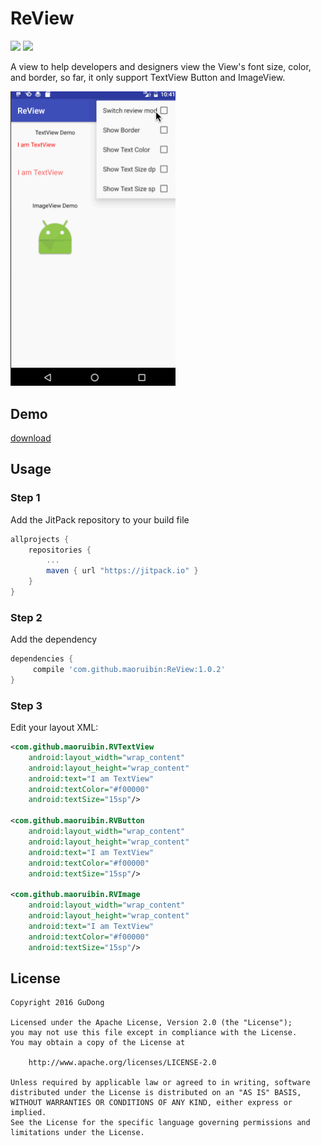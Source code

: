 # ReView
[![](https://jitpack.io/v/maoruibin/ReView.svg)](https://jitpack.io/#maoruibin/ReView)
[![](https://img.shields.io/hexpm/l/plug.svg)](https://github.com/maoruibin/ReView/blob/master/LICENSE.txt)

A view to help developers and designers view the View's font size, color, and border, so far, it only support TextView Button and ImageView.

<img src="files/review.gif" width="264">

## Demo 

[download](files/app-debug.apk)

## Usage
### Step 1
Add the JitPack repository to your build file
```groovy
allprojects {
	repositories {
		...
		maven { url "https://jitpack.io" }
	}
}
```

### Step 2
Add the dependency
```groovy
dependencies {
	 compile 'com.github.maoruibin:ReView:1.0.2'
}
```

### Step 3
Edit your layout XML:
~~~ xml
<com.github.maoruibin.RVTextView
    android:layout_width="wrap_content"
    android:layout_height="wrap_content"
    android:text="I am TextView"
    android:textColor="#f00000"
    android:textSize="15sp"/>
    
<com.github.maoruibin.RVButton
    android:layout_width="wrap_content"
    android:layout_height="wrap_content"
    android:text="I am TextView"
    android:textColor="#f00000"
    android:textSize="15sp"/>
    
<com.github.maoruibin.RVImage
    android:layout_width="wrap_content"
    android:layout_height="wrap_content"
    android:text="I am TextView"
    android:textColor="#f00000"
    android:textSize="15sp"/>
~~~

## License

    Copyright 2016 GuDong
    
    Licensed under the Apache License, Version 2.0 (the "License");
    you may not use this file except in compliance with the License.
    You may obtain a copy of the License at
    
        http://www.apache.org/licenses/LICENSE-2.0
    
    Unless required by applicable law or agreed to in writing, software
    distributed under the License is distributed on an "AS IS" BASIS,
    WITHOUT WARRANTIES OR CONDITIONS OF ANY KIND, either express or implied.
    See the License for the specific language governing permissions and
    limitations under the License.
